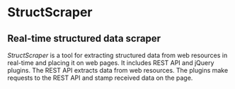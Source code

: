 # StructScraper
## Real-time structured data scraper
*StructScraper* is a tool for extracting structured data from web resources in real-time and placing it on web pages.  It includes REST API and jQuery plugins. The REST API extracts data from web resources. The plugins make requests to the REST API and stamp received data   on the page. 
